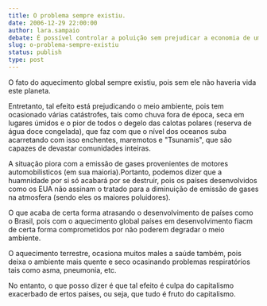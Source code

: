 ```yaml
---
title: O problema sempre existiu.
date: 2006-12-29 22:00:00
author: lara.sampaio
debate: É possível controlar a poluição sem prejudicar a economia de um país?
slug: o-problema-sempre-existiu
status: publish 
type: post
---
```


O fato do aquecimento global sempre existiu, pois sem ele não haveria vida este planeta.  

Entretanto, tal efeito está prejudicando o meio ambiente, pois tem ocasionado várias catástrofes, tais como chuva fora de época, seca em lugares úmidos e o pior de todos o degelo das calotas polares (reserva de água doce congelada), que faz com que o nível dos oceanos suba acarretando com isso enchentes, maremotos e "Tsunamis", que são capazes de devastar comunidades inteiras.  

A situação piora com a emissão de gases provenientes de motores automobilisticos (em sua maioria).Portanto, podemos dizer que a huamnidade por si só acabará por se destruir, pois os países desenvolvidos como os EUA não assinam o tratado para a diminuição de emissão de gases na atmosfera (sendo eles os maiores poluidores).  

O que acaba de certa forma atrasando o desenvolvimento de países como o Brasil, pois com o aquecimento global países em desenvolvimento fiacm de certa forma comprometidos por não poderem degradar o meio ambiente.  

O aquecimento terrestre, ocasiona muitos males a saúde também, pois deixa o ambiente mais quente e seco ocasinando problemas respiratórios tais como asma, pneumonia, etc.  

No entanto, o que posso dizer é que tal efeito é culpa do capitalismo exacerbado de ertos paises, ou seja, que tudo é fruto do capitalismo.
